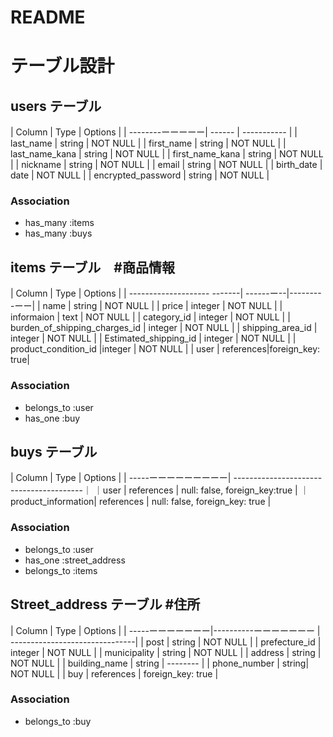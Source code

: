# README

# テーブル設計

##  users テーブル

| Column           | Type   | Options     |
| --------ーーーーー| ------ | ----------- |
| last_name       | string | NOT NULL    |
| first_name      | string | NOT NULL    |
| last_name_kana  | string | NOT NULL    |
| first_name_kana | string | NOT NULL    |
| nickname        | string | NOT NULL    |
| email           | string | NOT NULL    |
| birth_date            | date    | NOT NULL   |
| encrypted_password  | string  | NOT NULL   | 

###   Association

- has_many   :items
- has_many    :buys





## items テーブル　#商品情報

|        Column               | Type     | Options     |
| -------------------- -------| ------ー--|---------ーー|
| name                           | string | NOT NULL   |
| price                         | integer | NOT NULL   |
| informaion                    | text    | NOT NULL   |
| category_id                   | integer | NOT NULL   |
| burden_of_shipping_charges_id | integer | NOT NULL   |
| shipping_area_id              | integer | NOT NULL   |
| Estimated_shipping_id         | integer | NOT NULL   |
| product_condition_id          |integer  | NOT NULL   |
| user                          | references|foreign_key: true|


###   Association

- belongs_to :user
- has_one :buy






##          buys テーブル
| Column               | Type    |             Options            |
| -----ーーーーーーーーー| ----------------------------------------｜ 
｜user               | references | null: false, foreign_key:true  |
｜product_information| references | null: false, foreign_key: true |

###   Association

- belongs_to :user
- has_one :street_address
- belongs_to :items



##  Street_address テーブル #住所
| Column  | Type       |             Options            |
| -----ーーーーーーー|----------ーーーーーーー | -------------------------------|
| post             | string  | NOT NULL   |
| prefecture_id    | integer | NOT NULL   |
| municipality     | string | NOT NULL    |
| address          | string | NOT NULL    |
| building_name    | string | --------    |
| phone_number     | string| NOT NULL     | 
| buy               | references          | foreign_key: true    |

### Association

- belongs_to :buy
